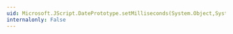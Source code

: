 ```yaml
---
uid: Microsoft.JScript.DatePrototype.setMilliseconds(System.Object,System.Double)
internalonly: False
---
```

